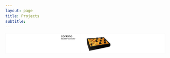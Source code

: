 ```yaml
---
layout: page
title: Projects
subtitle:
---
```



[<img src="https://github.com/Velitch/velitch/blob/main/assets/img/corkino_post.png?raw=true" align="right" />](https://velitch.github.io/velitch/2021-10-13-corkino/)

